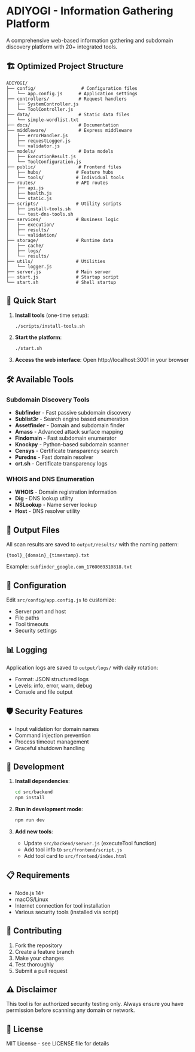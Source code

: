 # ADIYOGI - Information Gathering Platform

A comprehensive web-based information gathering and subdomain discovery platform with 20+ integrated tools.

## 🏗️ Optimized Project Structure

```
ADIYOGI/
├── config/                 # Configuration files
│   └── app.config.js      # Application settings
├── controllers/           # Request handlers
│   ├── SystemController.js
│   └── ToolController.js
├── data/                  # Static data files
│   └── simple-wordlist.txt
├── docs/                  # Documentation
├── middleware/            # Express middleware
│   ├── errorHandler.js
│   ├── requestLogger.js
│   └── validator.js
├── models/                # Data models
│   ├── ExecutionResult.js
│   └── ToolConfiguration.js
├── public/                # Frontend files
│   ├── hubs/             # Feature hubs
│   └── tools/            # Individual tools
├── routes/               # API routes
│   ├── api.js
│   ├── health.js
│   └── static.js
├── scripts/              # Utility scripts
│   ├── install-tools.sh
│   └── test-dns-tools.sh
├── services/             # Business logic
│   ├── execution/
│   ├── results/
│   └── validation/
├── storage/              # Runtime data
│   ├── cache/
│   ├── logs/
│   └── results/
├── utils/                # Utilities
│   └── logger.js
├── server.js             # Main server
├── start.js              # Startup script
└── start.sh              # Shell startup
```

## 🚀 Quick Start

1. **Install tools** (one-time setup):
   ```bash
   ./scripts/install-tools.sh
   ```

2. **Start the platform**:
   ```bash
   ./start.sh
   ```

3. **Access the web interface**:
   Open http://localhost:3001 in your browser

## 🛠️ Available Tools

### Subdomain Discovery Tools
- **Subfinder** - Fast passive subdomain discovery
- **Sublist3r** - Search engine based enumeration
- **Assetfinder** - Domain and subdomain finder
- **Amass** - Advanced attack surface mapping
- **Findomain** - Fast subdomain enumerator
- **Knockpy** - Python-based subdomain scanner
- **Censys** - Certificate transparency search
- **Puredns** - Fast domain resolver
- **crt.sh** - Certificate transparency logs

### WHOIS and DNS Enumeration
- **WHOIS** - Domain registration information
- **Dig** - DNS lookup utility
- **NSLookup** - Name server lookup
- **Host** - DNS resolver utility

## 📁 Output Files

All scan results are saved to `output/results/` with the naming pattern:
```
{tool}_{domain}_{timestamp}.txt
```

Example: `subfinder_google.com_1760069310818.txt`

## 🔧 Configuration

Edit `src/config/app.config.js` to customize:
- Server port and host
- File paths
- Tool timeouts
- Security settings

## 📊 Logging

Application logs are saved to `output/logs/` with daily rotation:
- Format: JSON structured logs
- Levels: info, error, warn, debug
- Console and file output

## 🛡️ Security Features

- Input validation for domain names
- Command injection prevention
- Process timeout management
- Graceful shutdown handling

## 🔄 Development

1. **Install dependencies**:
   ```bash
   cd src/backend
   npm install
   ```

2. **Run in development mode**:
   ```bash
   npm run dev
   ```

3. **Add new tools**:
   - Update `src/backend/server.js` (executeTool function)
   - Add tool info to `src/frontend/script.js`
   - Add tool card to `src/frontend/index.html`

## 📋 Requirements

- Node.js 14+
- macOS/Linux
- Internet connection for tool installation
- Various security tools (installed via script)

## 🤝 Contributing

1. Fork the repository
2. Create a feature branch
3. Make your changes
4. Test thoroughly
5. Submit a pull request

## ⚠️ Disclaimer

This tool is for authorized security testing only. Always ensure you have permission before scanning any domain or network.

## 📄 License

MIT License - see LICENSE file for details
